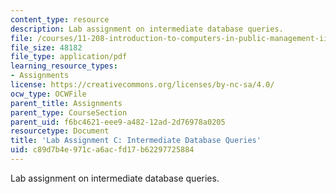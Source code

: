 ```yaml
---
content_type: resource
description: Lab assignment on intermediate database queries.
file: /courses/11-208-introduction-to-computers-in-public-management-ii-january-iap-2002/c89d7b4e971ca6acfd17b62297725884_11208labC1.pdf
file_size: 48182
file_type: application/pdf
learning_resource_types:
- Assignments
license: https://creativecommons.org/licenses/by-nc-sa/4.0/
ocw_type: OCWFile
parent_title: Assignments
parent_type: CourseSection
parent_uid: f6bc4621-eee9-a482-12ad-2d76978a0205
resourcetype: Document
title: 'Lab Assignment C: Intermediate Database Queries'
uid: c89d7b4e-971c-a6ac-fd17-b62297725884
---
```

Lab assignment on intermediate database queries.